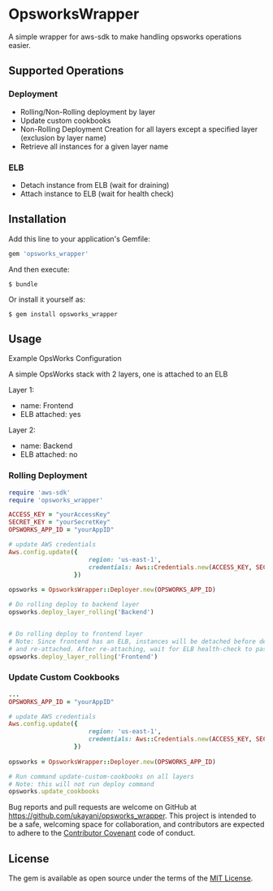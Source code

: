 # OpsworksWrapper

A simple wrapper for aws-sdk to make handling opsworks operations easier.

## Supported Operations

### Deployment
- Rolling/Non-Rolling deployment by layer
- Update custom cookbooks
- Non-Rolling Deployment Creation for all layers except a specified layer (exclusion by layer name)
- Retrieve all instances for a given layer name

### ELB
- Detach instance from ELB (wait for draining)
- Attach instance to ELB (wait for health check)

## Installation

Add this line to your application's Gemfile:

```ruby
gem 'opsworks_wrapper'
```

And then execute:

    $ bundle

Or install it yourself as:

    $ gem install opsworks_wrapper

## Usage

Example OpsWorks Configuration

A simple OpsWorks stack with 2 layers, one is attached to an ELB

Layer 1:
 - name: Frontend
 - ELB attached: yes

Layer 2:
 - name: Backend
 - ELB attached: no

### Rolling Deployment

```ruby
require 'aws-sdk'
require 'opsworks_wrapper'

ACCESS_KEY = "yourAccessKey"
SECRET_KEY = "yourSecretKey"
OPSWORKS_APP_ID = "yourAppID"

# update AWS credentials
Aws.config.update({
                      region: 'us-east-1',
                      credentials: Aws::Credentials.new(ACCESS_KEY, SECRET_KEY)
                  })
                  
opsworks = OpsworksWrapper::Deployer.new(OPSWORKS_APP_ID)

# Do rolling deploy to backend layer
opsworks.deploy_layer_rolling('Backend')


# Do rolling deploy to frontend layer
# Note: Since frontend has an ELB, instances will be detached before deployment
# and re-attached. After re-attaching, wait for ELB health-check to pass
opsworks.deploy_layer_rolling('Frontend')
```

### Update Custom Cookbooks

```ruby
...
OPSWORKS_APP_ID = "yourAppID"

# update AWS credentials
Aws.config.update({
                      region: 'us-east-1',
                      credentials: Aws::Credentials.new(ACCESS_KEY, SECRET_KEY)
                  })
                  
opsworks = OpsworksWrapper::Deployer.new(OPSWORKS_APP_ID)

# Run command update-custom-cookbooks on all layers
# Note: this will not run deploy command
opsworks.update_cookbooks
```


Bug reports and pull requests are welcome on GitHub at https://github.com/ukayani/opsworks_wrapper. This project is intended to be a safe, welcoming space for collaboration, and contributors are expected to adhere to the [Contributor Covenant](http://contributor-covenant.org) code of conduct.


## License

The gem is available as open source under the terms of the [MIT License](http://opensource.org/licenses/MIT).

